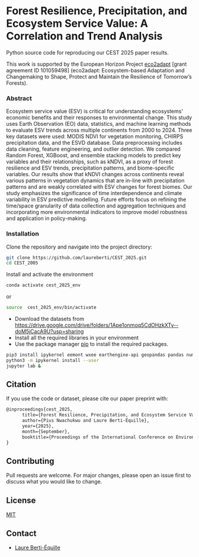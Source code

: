 # Forest Resilience, Precipitation, and Ecosystem Service Value: A Correlation and Trend Analysis

Python source code for reproducing our CEST 2025 paper results. 

This work is supported by the European Horizon Project [eco2adapt]( https://www.eco2adapt.eu/) [grant agreement ID 101059498] (eco2adapt:
Ecosystem-based Adaptation and Changemaking to Shape, Protect and Maintain the Resilience of Tomorrow’s
Forests).
















### Abstract

Ecosystem service value (ESV) is critical for understanding ecosystems' economic benefits and their responses to environmental change. This study uses Earth Observation (EO) data, statistics, and machine learning methods to evaluate ESV trends across multiple continents from 2000 to 2024. Three key datasets were used: MODIS NDVI for vegetation monitoring, CHIRPS precipitation data, and the ESVD database. Data preprocessing includes data cleaning, feature engineering, and outlier detection. We compared Random Forest, XGBoost, and ensemble stacking models to predict key variables and their relationships, such as kNDVI, as a proxy of forest resilience and ESV trends, precipitation patterns, and biome-specific variables. Our results show that kNDVI changes across continents reveal various patterns in vegetation dynamics that are in-line with precipitation patterns and are weakly correlated with ESV changes for forest biomes. Our study emphasizes the significance of time interdependence and climate variability in ESV predictive modelling. Future efforts focus on refining the time/space granularity of data collection and aggregation techniques and incorporating more environmental indicators to improve model robustness and application in policy-making. 

### Installation
Clone the repository and navigate into the project directory:

```bash
git clone https://github.com/laureberti/CEST_2025.git 
cd CEST_2005
```
Install and activate the environment
```bash
conda activate cest_2025_env
```
or
```bash
source  cest_2025_env/bin/activate
```

- Download the datasets from https://drive.google.com/drive/folders/1Ape1onmoq5CdOHzkXTy--doM5jCacA9U?usp=sharing
- Install all the required libraries in your environment
- Use the package manager [pip](https://pip.pypa.io/en/stable/) to install the required packages.

```bash
pip3 install ipykernel eemont wxee earthengine-api geopandas pandas numpy scikit-learn ace-tools matplotlib seaborn setuptools
python3 -m ipykernel install --user
jupyter lab &   
```


## Citation
If you use the code or dataset, please cite our paper preprint with:
```latex
@inproceedings{cest_2025,
      title={Forest Resilience, Precipitation, and Ecosystem Service Value: A Correlation and Trend Analysis}, 
      author={Pius Nwachukwu and Laure Berti-Équille},
      year={2025},
      month={September},
      booktitle={Proceedings of the International Conference on Environmental Science and Technology (CEST)}
}
```

## Contributing

Pull requests are welcome. For major changes, please open an issue first
to discuss what you would like to change.


## License

[MIT](https://choosealicense.com/licenses/mit/)

## Contact

* <a href="mailto:laure.berti@ird.fr">Laure Berti-Équille</a>
